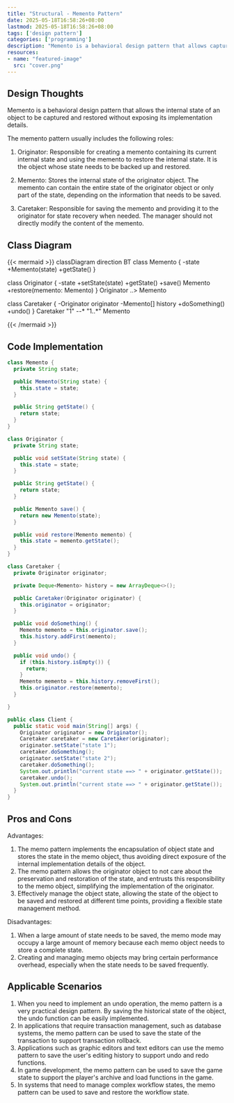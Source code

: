 ```yaml
---
title: "Structural - Memento Pattern"
date: 2025-05-18T16:58:26+08:00
lastmod: 2025-05-18T16:58:26+08:00
tags: ['design pattern']
categories: ['programming']
description: "Memento is a behavioral design pattern that allows capturing and restoring the internal state of an object without exposing its implementation details."
resources:
- name: "featured-image"
  src: "cover.png"
---
```

<!--more-->
## Design Thoughts
Memento is a behavioral design pattern that allows the internal state of an object to be captured and restored without exposing its implementation details.

The memento pattern usually includes the following roles:

1. Originator: Responsible for creating a memento containing its current internal state and using the memento to restore the internal state. It is the object whose state needs to be backed up and restored.

2. Memento: Stores the internal state of the originator object. The memento can contain the entire state of the originator object or only part of the state, depending on the information that needs to be saved.

3. Caretaker: Responsible for saving the memento and providing it to the originator for state recovery when needed. The manager should not directly modify the content of the memento.

## Class Diagram
{{< mermaid >}}
classDiagram
  direction BT
  class Memento {
    -state
    +Memento(state)
    +getState()
  }

  class Originator {
    -state
    +setState(state)
    +getState()
    +save() Memento
    +restore(memento: Memento)
  }
  Originator ..> Memento

  class Caretaker {
    -Originator originator
    -Memento[] history
    +doSomething()
    +undo()
  }
  Caretaker "1" --* "1..*" Memento

{{< /mermaid >}}

## Code Implementation
```java
class Memento {
  private String state;

  public Memento(String state) {
    this.state = state;
  }

  public String getState() {
    return state;
  }
}

class Originator {
  private String state;

  public void setState(String state) {
    this.state = state;
  }

  public String getState() {
    return state;
  }

  public Memento save() {
    return new Memento(state);
  }

  public void restore(Memento memento) {
    this.state = memento.getState();
  }
}

class Caretaker {
  private Originator originator;

  private Deque<Memento> history = new ArrayDeque<>();

  public Caretaker(Originator originator) {
    this.originator = originator;
  }

  public void doSomething() {
    Memento memento = this.originator.save();
    this.history.addFirst(memento);
  }

  public void undo() {
    if (this.history.isEmpty()) {
      return;
    }
    Memento memento = this.history.removeFirst();
    this.originator.restore(memento);
  }

}

public class Client {
  public static void main(String[] args) {
    Originator originator = new Originator();
    Caretaker caretaker = new Caretaker(originator);
    originator.setState("state 1");
    caretaker.doSomething();
    originator.setState("state 2");
    caretaker.doSomething();
    System.out.println("current state ==> " + originator.getState());
    caretaker.undo();
    System.out.println("current state ==> " + originator.getState());
  }
}
```

## Pros and Cons
Advantages:
1. The memo pattern implements the encapsulation of object state and stores the state in the memo object, thus avoiding direct exposure of the internal implementation details of the object.
2. The memo pattern allows the originator object to not care about the preservation and restoration of the state, and entrusts this responsibility to the memo object, simplifying the implementation of the originator.
3. Effectively manage the object state, allowing the state of the object to be saved and restored at different time points, providing a flexible state management method.

Disadvantages:
1. When a large amount of state needs to be saved, the memo mode may occupy a large amount of memory because each memo object needs to store a complete state.
2. Creating and managing memo objects may bring certain performance overhead, especially when the state needs to be saved frequently.

## Applicable Scenarios
1. When you need to implement an undo operation, the memo pattern is a very practical design pattern. By saving the historical state of the object, the undo function can be easily implemented.
2. In applications that require transaction management, such as database systems, the memo pattern can be used to save the state of the transaction to support transaction rollback.
3. Applications such as graphic editors and text editors can use the memo pattern to save the user's editing history to support undo and redo functions.
4. In game development, the memo pattern can be used to save the game state to support the player's archive and load functions in the game.
5. In systems that need to manage complex workflow states, the memo pattern can be used to save and restore the workflow state.